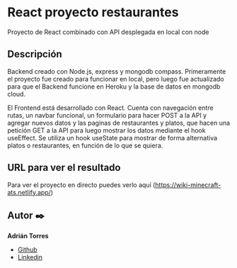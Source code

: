 # React proyecto restaurantes

Proyecto de React combinado con API desplegada en local con node

  ## Descripción
Backend creado con Node.js, express y mongodb compass. 
Primeramente el proyecto fue creado para funcionar en local, pero luego fue actualizado para que el Backend funcione en Heroku y la base de datos en mongodb cloud.

El Frontend está desarrollado con React. Cuenta con navegación entre rutas, un navbar funcional, un formulario para hacer POST a la API y agregar nuevos datos y las paginas de restaurantes y platos, que hacen una petición GET a la API para luego mostrar los datos mediante el hook useEffect. Se utiliza un hook useState para mostrar de forma alternativa platos o restaurantes, en función de lo que se quiera.

  ## URL para ver el resultado
Para ver el proyecto en directo puedes verlo aquí (https://wiki-minecraft-ats.netlify.app/)


  ## Autor ✒️
**Adrián Torres**
* [Github](https://github.com/Adriat1994)
* [Linkedin](https://www.linkedin.com/in/adri%C3%A1n-torres-serrano-a2519a141/)
